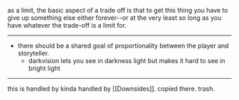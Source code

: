 as a limit, the basic aspect of a trade off is that to get this thing you have to give up something else either forever--or at the very least so long as you have whatever the trade-off is a limit for.

---

- there should be a shared goal of proportionality between the player and storyteller.
	- darkvision lets you see in darkness light but makes it hard to see in bright light

---

this is handled by kinda handled by [[Downsides]]. copied there. trash.